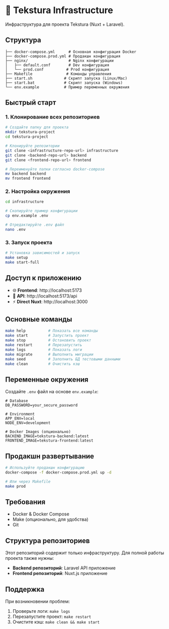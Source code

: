# 🚀 Tekstura Infrastructure

Инфраструктура для проекта Tekstura (Nuxt + Laravel).

## Структура

```
├── docker-compose.yml      # Основная конфигурация Docker
├── docker-compose.prod.yml # Продакшн конфигурация
├── nginx/                  # Nginx конфигурации
│   ├── default.conf        # Dev конфигурация
│   └── prod.conf          # Prod конфигурация
├── Makefile               # Команды управления
├── start.sh              # Скрипт запуска (Linux/Mac)
├── start.bat             # Скрипт запуска (Windows)
└── env.example           # Пример переменных окружения
```

## Быстрый старт

### 1. Клонирование всех репозиториев

```bash
# Создайте папку для проекта
mkdir tekstura-project
cd tekstura-project

# Клонируйте репозитории
git clone <infrastructure-repo-url> infrastructure
git clone <backend-repo-url> backend  
git clone <frontend-repo-url> frontend

# Переименуйте папки согласно docker-compose
mv backend backend
mv frontend frontend
```

### 2. Настройка окружения

```bash
cd infrastructure

# Скопируйте пример конфигурации
cp env.example .env

# Отредактируйте .env файл
nano .env
```

### 3. Запуск проекта

```bash
# Установка зависимостей и запуск
make setup
make start-full
```

## Доступ к приложению

- 🌐 **Frontend**: http://localhost:5173
- 🔧 **API**: http://localhost:5173/api  
- ⚡ **Direct Nuxt**: http://localhost:3000

## Основные команды

```bash
make help          # Показать все команды
make start         # Запустить проект
make stop          # Остановить проект
make restart       # Перезапустить
make logs          # Показать логи
make migrate       # Выполнить миграции
make seed          # Заполнить БД тестовыми данными
make clean         # Очистить кэш
```

## Переменные окружения

Создайте `.env` файл на основе `env.example`:

```env
# Database
DB_PASSWORD=your_secure_password

# Environment
APP_ENV=local
NODE_ENV=development

# Docker Images (опционально)
BACKEND_IMAGE=tekstura-backend:latest
FRONTEND_IMAGE=tekstura-frontend:latest
```

## Продакшн развертывание

```bash
# Используйте продакшн конфигурацию
docker-compose -f docker-compose.prod.yml up -d

# Или через Makefile
make prod
```

## Требования

- Docker & Docker Compose
- Make (опционально, для удобства)
- Git

## Структура репозиториев

Этот репозиторий содержит только инфраструктуру. Для полной работы проекта также нужны:

- **Backend репозиторий**: Laravel API приложение
- **Frontend репозиторий**: Nuxt.js приложение

## Поддержка

При возникновении проблем:

1. Проверьте логи: `make logs`
2. Перезапустите проект: `make restart`
3. Очистите кэш: `make clean && make start`
